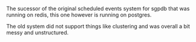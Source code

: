The sucessor of the original scheduled events system for sgpdb that was running on redis, this one however is running on postgres.

The old system did not support things like clustering and was overall a bit messy and unstructured.
